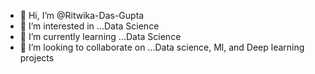 - 👋 Hi, I’m @Ritwika-Das-Gupta
- 👀 I’m interested in ...Data Science
- 🌱 I’m currently learning ...Data Science
- 💞️ I’m looking to collaborate on ...Data science, Ml, and Deep learning projects


<!---
Ritwika-Das-Gupta/Ritwika-Das-Gupta is a ✨ special ✨ repository because its `README.md` (this file) appears on your GitHub profile.
You can click the Preview link to take a look at your changes.
--->
